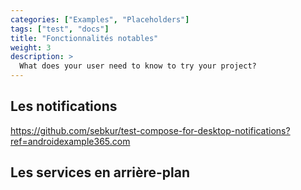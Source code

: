 ```yaml
---
categories: ["Examples", "Placeholders"]
tags: ["test", "docs"]
title: "Fonctionnalités notables"
weight: 3
description: >
  What does your user need to know to try your project?
---
```


## Les notifications

https://github.com/sebkur/test-compose-for-desktop-notifications?ref=androidexample365.com

## Les services en arrière-plan
